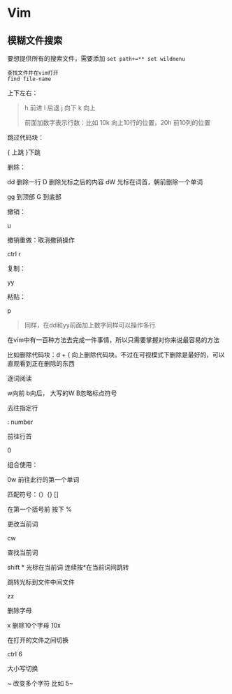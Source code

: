 # Vim

## 模糊文件搜索

要想提供所有的搜索文件，需要添加 `set path+=** set wildmenu`

```vim
查找文件并在vim打开
find file-name
```

上下左右：

> h 前进 l 后退 j 向下 k 向上
>
> 前面加数字表示行数：比如 10k 向上10行的位置，20h 前10列的位置

跳过代码块：

{ 上跳  }下跳

删除：

dd 删除一行 D 删除光标之后的内容  dW 光标在词首，朝前删除一个单词

gg 到顶部 G 到底部 

撤销：

u 

撤销重做：取消撤销操作

ctrl r 

复制：

yy

粘贴：

p

> 同样，在dd和yy前面加上数字同样可以操作多行

在vim中有一百种方法去完成一件事情，所以只需要掌握对你来说最容易的方法

比如删除代码块：d + { 向上删除代码块。不过在可视模式下删除是最好的，可以直观看到正在删除的东西

逐词阅读

w向前 b向后， 大写的W B忽略标点符号

去往指定行

: number

前往行首

0

组合使用：

0w 前往此行的第一个单词

匹配符号：（）{} []

在第一个括号前 按下 % 

更改当前词

cw

查找当前词

shift * 光标在当前词  连续按*在当前词间跳转

跳转光标到文件中间文件

zz

删除字母

x  删除10个字母 10x

在打开的文件之间切换

ctrl 6

大小写切换

~ 改变多个字符 比如 5~

